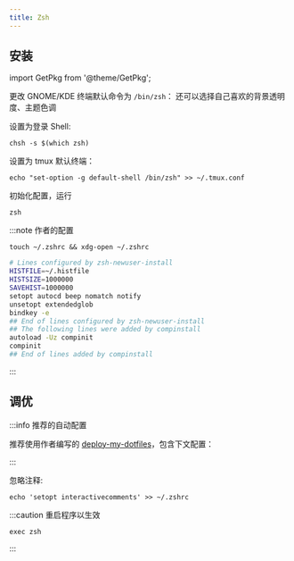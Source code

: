 ```yaml
---
title: Zsh
---
```


## 安装

import GetPkg from '@theme/GetPkg';

<GetPkg name="zsh" dnf apt pacman/>

更改 GNOME/KDE 终端默认命令为 `/bin/zsh`：
还可以选择自己喜欢的背景透明度、主题色调

设置为登录 Shell:

    chsh -s $(which zsh)

设置为 tmux 默认终端：

    echo "set-option -g default-shell /bin/zsh" >> ~/.tmux.conf

初始化配置，运行

    zsh

:::note 作者的配置

    touch ~/.zshrc && xdg-open ~/.zshrc

```bash
# Lines configured by zsh-newuser-install
HISTFILE=~/.histfile
HISTSIZE=1000000
SAVEHIST=1000000
setopt autocd beep nomatch notify
unsetopt extendedglob
bindkey -e
## End of lines configured by zsh-newuser-install
## The following lines were added by compinstall
autoload -Uz compinit
compinit
## End of lines added by compinstall
```

:::

## 调优

:::info 推荐的自动配置

推荐使用作者编写的 [deploy-my-dotfiles](deploy-my-dotfiles)，包含下文配置：

:::

忽略注释:

    echo 'setopt interactivecomments' >> ~/.zshrc

:::caution 重启程序以生效

    exec zsh

:::
